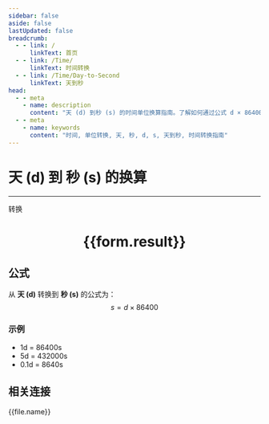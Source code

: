 ```yaml
---
sidebar: false
aside: false
lastUpdated: false
breadcrumb:
  - - link: /
      linkText: 首页
  - - link: /Time/
      linkText: 时间转换
  - - link: /Time/Day-to-Second
      linkText: 天到秒
head:
  - - meta
    - name: description
      content: "天 (d) 到秒 (s) 的时间单位换算指南。了解如何通过公式 d × 86400 转换为秒。"
  - - meta
    - name: keywords
      content: "时间, 单位转换, 天, 秒, d, s, 天到秒, 时间转换指南"
---
```

# 天 (d) 到 秒 (s) 的换算

---
<script setup>
import { onMounted, reactive, inject, ref } from 'vue'
import { NButton,NForm ,NFormItem,NInput,NInputNumber,NSelect,NCard,useMessage,NGrid ,NGi  } from 'naive-ui'
import { defineClientComponent } from 'vitepress'
import { Time } from '../../files';

const convert = inject('convert')

const form = reactive({
  number: null,
  result: '',
})

const convertHandler = () => {
  if (form.number !== null && !isNaN(form.number)) {
    const convertedValue = parseFloat(form.number) * 86400
    form.result = `${form.number}d = ${convertedValue.toFixed(2)}s`
  } else {
    form.result = '请输入有效的数值。'
  }
}
</script>

<n-form size="large" :model="form">
  <n-form-item label="天 (d)">
    <n-input-number v-model:value="form.number" placeholder="输入天" style="width: 100%" />
  </n-form-item>
  <n-form-item>
    <n-button type="primary" @click="convertHandler" block>转换</n-button>
  </n-form-item>
</n-form>

<n-card  embedded :bordered="false" hoverable>
  <div  style="text-align:center">
    <h1>{{form.result}}</h1>
  </div>
</n-card>

## 公式

从 **天 (d)** 转换到 **秒 (s)** 的公式为：
$$ s = d \times 86400 $$

### 示例
- 1d = 86400s
- 5d = 432000s
- 0.1d = 8640s
## 相关连接
<n-grid x-gap="12" :cols="4">
  <n-gi v-for="(file, index) in Time" :key="index">
    <n-button
      text
      tag="a"
      :href="file.path"
      type="primary"
    >
      {{file.name}}
    </n-button>
  </n-gi>
</n-grid>
